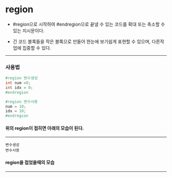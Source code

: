 # region
- #region으로 시작하여 #endregion으로 끝낼 수 있는 코드를 확대 또는 축소할 수 있는 지시문이다.

- 긴 코드 블록들을 작은 블록으로 만들어 한눈에 보기쉽게 표현할 수 있으며, 다른작업에 집중할 수 있다.
---
### 사용법

```c#
#region 변수생성
int num =0;
int idx = 0;
#endregion

#region 변수사용
num = 10;
idx = 10;
#endregion
```

#### 위의 region이 접히면 아래의 모습이 된다.
---
```
변수생성
변수사용
```

#### region을 접었을때의 모습

---
